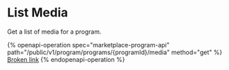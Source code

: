 # List Media

Get a list of media for a program.

{% openapi-operation spec="marketplace-program-api" path="/public/v1/program/programs/{programId}/media" method="get" %}
[Broken link](broken-reference)
{% endopenapi-operation %}
